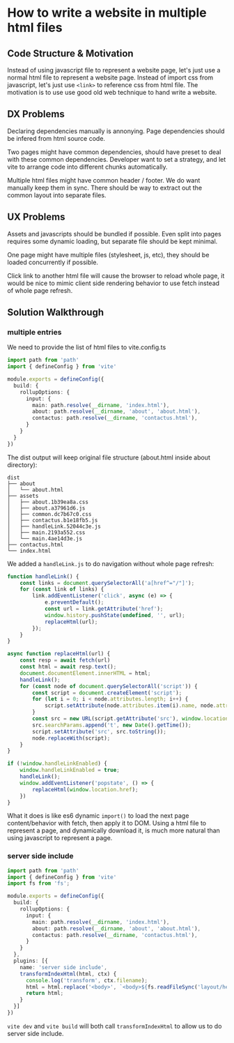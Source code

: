 # How to write a website in multiple html files

## Code Structure & Motivation

Instead of using javascript file to represent a website page, let's just use a normal html file to represent a website page.
Instead of import css from javascript, let's just use `<link>` to reference css from html file.
The motivation is to use use good old web technique to hand write a website.

## DX Problems

Declaring dependencies manually is annonying. Page dependencies should be infered from html source code.

Two pages might have common dependencies, should have preset to deal with these common dependencies. Developer want to set a strategy, and let vite to arrange code into different chunks automatically. 

Multiple html files might have common header / footer. We do want manually keep them in sync. There should be way to extract out the common layout into separate files.

## UX Problems

Assets and javascripts should be bundled if possible. Even split into pages requires some dynamic loading, but separate file should be kept minimal.

One page might have multiple files (stylesheet, js, etc), they should be loaded concurrently if possible.

Click link to another html file will cause the browser to reload whole page, it would be nice to mimic client side rendering behavior to use fetch instead of whole page refresh.

## Solution Walkthrough

### multiple entries

We need to provide the list of html files to vite.config.ts

```ts
import path from 'path'
import { defineConfig } from 'vite'

module.exports = defineConfig({
  build: {
    rollupOptions: {
      input: {
        main: path.resolve(__dirname, 'index.html'),
        about: path.resolve(__dirname, 'about', 'about.html'),
        contactus: path.resolve(__dirname, 'contactus.html'),
      }
    }
  }
})
```

The dist output will keep original file structure (about.html inside about directory):

```
dist
├── about
│   └── about.html
├── assets
│   ├── about.1b39ea8a.css
│   ├── about.a37961d6.js
│   ├── common.dc7b67c0.css
│   ├── contactus.b1e18fb5.js
│   ├── handleLink.52044c3e.js
│   ├── main.2193a552.css
│   └── main.4ae14d3e.js
├── contactus.html
└── index.html
```

We added a `handleLink.js` to do navigation without whole page refresh:

```ts
function handleLink() {
    const links = document.querySelectorAll('a[href^="/"]');
    for (const link of links) {
        link.addEventListener('click', async (e) => {
            e.preventDefault();
            const url = link.getAttribute('href');
            window.history.pushState(undefined, '', url);
            replaceHtml(url);
        });
    }
}

async function replaceHtml(url) {
    const resp = await fetch(url)
    const html = await resp.text();
    document.documentElement.innerHTML = html;
    handleLink();
    for (const node of document.querySelectorAll('script')) {
        const script = document.createElement('script');
        for (let i = 0; i < node.attributes.length; i++) {
            script.setAttribute(node.attributes.item(i).name, node.attributes.item(i).value);
        }
        const src = new URL(script.getAttribute('src'), window.location.href);
        src.searchParams.append('t', new Date().getTime());
        script.setAttribute('src', src.toString());
        node.replaceWith(script);
    }
}

if (!window.handleLinkEnabled) {
    window.handleLinkEnabled = true;
    handleLink();
    window.addEventListener('popstate', () => {
        replaceHtml(window.location.href);
    })
}
```

What it does is like es6 dynamic `import()` to load the next page content/behavior with fetch, then apply it to DOM. Using a html file to represent a page, and dynamically download it, is much more natural than using javascript to represent a page.

### server side include

```ts
import path from 'path'
import { defineConfig } from 'vite'
import fs from 'fs';

module.exports = defineConfig({
  build: {
    rollupOptions: {
      input: {
        main: path.resolve(__dirname, 'index.html'),
        about: path.resolve(__dirname, 'about', 'about.html'),
        contactus: path.resolve(__dirname, 'contactus.html'),
      }
    }
  },
  plugins: [{
    name: 'server side include',
    transformIndexHtml(html, ctx) {
      console.log('transform', ctx.filename);
      html = html.replace('<body>', `<body>${fs.readFileSync('layout/header.partial.html', 'utf-8')}`);
      return html;
    }
  }]
})
```

`vite dev` and `vite build` will both call `transformIndexHtml` to allow us to do server side include.